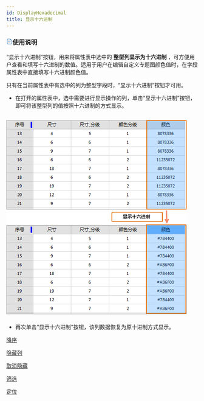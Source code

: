 ```yaml
---
id: DisplayHexadecimal
title: 显示十六进制
---
```

### ![](../../img/read.gif)使用说明

“显示十六进制”按钮，用来将属性表中选中的 **整型列显示为十六进制**
，可方便用户查看和填写十六进制的数值。适用于用户在编辑自定义专题图颜色值时，在字段属性表中直接填写十六进制颜色值。

只有在当前属性表中有选中的列为整型字段时，“显示十六进制”按钮才可用。

  * 在打开的属性表中，选中需要进行显示操作的列，单击“显示十六进制”按钮，即可将该整型列的值按照十六进制的方式显示。  
  
![](img/DisplayHexadecimal.png)  
---  
  * 再次单击“显示十六进制”按钮，该列数据恢复为原十进制方式显示。

 [降序](SortOrderDescendingButton)

 [隐藏列](HideButton)

 [取消隐藏](CancelHideButton)

 [筛选](FilterButton)

 [定位](GoToButton)

